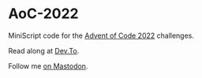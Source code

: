 # AoC-2022
MiniScript code for the [Advent of Code 2022](https://adventofcode.com/2022) challenges.

Read along at [Dev.To](https://dev.to/search?q=joestrout%20%23adventofcode).

Follow me [on Mastodon](https://noc.social/@miniscript).
